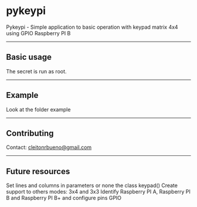 pykeypi
====

Pykeypi - Simple application to basic operation with keypad matrix 4x4 using GPIO Raspberry PI B

-------
Basic usage
-------

The secret is run as root.

-------
Example
-------
Look at the folder example

-------
Contributing
-------
Contact: cleitonrbueno@gmail.com

-------
Future resources
-------
Set lines and columns in parameters or none the class keypad()
Create support to others modes: 3x4 and 3x3
Identify Raspberry PI A, Raspberry PI B and Raspberry PI B+ and configure pins GPIO
